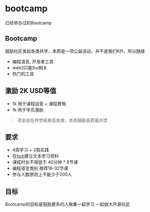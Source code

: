 # bootcamp
已经举办过的Bootcamp

## Bootcamp 
鼓励社区发起各类共学，本质是一项公益活动，并不是我们KPI，所以随缘
- 编程语言, 开发者工具
- web3只能Sui相关
- 热门的工具

## 激励  2K USD等值
- 1k 用于课程运营 + 课程费用
- 1k 用于学员激励

> 资金会在共学结束后发放，本质鼓励高质量共学 

## 要求
- 4周学习 + 2周实践 
- 在[hoh](https://github.com/hoh-zone)建立文本学习资料
- 课程时长不得低于 40分钟 * 8节课
- 编程语言类别 推荐16-32节课
- 参与人数原则上不能少于200人

## 目标
Bootcamp的目标是鼓励更多的人聚集一起学习
一起做大开源社区
